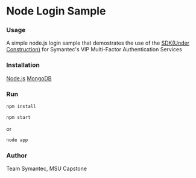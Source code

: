# Node Login Sample

### Usage
A simple node.js login sample that demostrates the use of the [SDK(Under Construction)](/) for Symantec's VIP Multi-Factor Authentication Services

### Installation

[Node.js](https://nodejs.org/)
[MongoDB](https://www.mongodb.com/lp/download/mongodb-enterprise?jmp=nav)

### Run

```sh
npm install
```

```sh
npm start
```
or

```sh
node app
```

### Author
Team Symantec, MSU Capstone